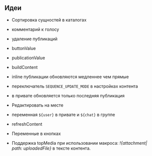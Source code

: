 ## Идеи
* Сортировка сущностей в каталогах
* комментарий к голосу
* удаление публикаций
* buttonValue
* publicationValue
* buildContent




* inline публикации обновляются медленнее чем прямые
* переключатель `SEQUENCE_UPDATE_MODE` в настройках контента 
* в привате обновляется только последняя публикация
* Редактировать на месте
* переменная `${user}` в привате и `${chat}` в группе
* refreshContent
* Переменные в кнопках
* Поддержка topMedia при использовании макроса: _!{attachment| path: uploadedFile}_ в тексте контента.
  
